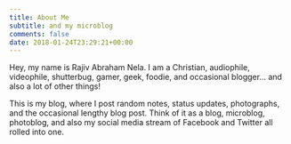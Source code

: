 ```yaml
---
title: About Me
subtitle: and my microblog
comments: false
date: 2018-01-24T23:29:21+00:00
---
```


Hey, my name is Rajiv Abraham Nela. I am a Christian, audiophile, videophile, shutterbug, gamer, geek, foodie, and occasional blogger... and also a lot of other things!

This is my blog, where I post random notes, status updates, photographs, and the occasional lengthy blog post. Think of it as a blog, microblog, photoblog, and also my social media stream of Facebook and Twitter all rolled into one.